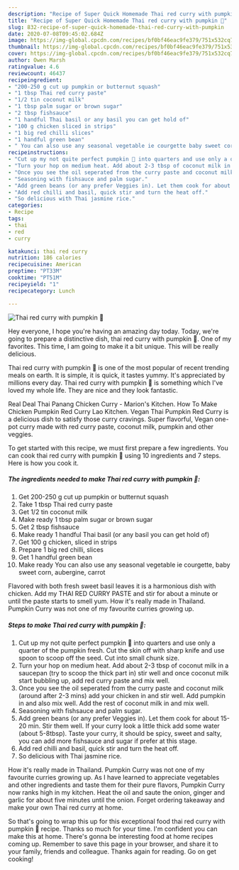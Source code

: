 ```yaml
---
description: "Recipe of Super Quick Homemade Thai red curry with pumpkin 🎃"
title: "Recipe of Super Quick Homemade Thai red curry with pumpkin 🎃"
slug: 832-recipe-of-super-quick-homemade-thai-red-curry-with-pumpkin
date: 2020-07-08T09:45:02.684Z
image: https://img-global.cpcdn.com/recipes/bf0bf46eac9fe379/751x532cq70/thai-red-curry-with-pumpkin-🎃-recipe-main-photo.jpg
thumbnail: https://img-global.cpcdn.com/recipes/bf0bf46eac9fe379/751x532cq70/thai-red-curry-with-pumpkin-🎃-recipe-main-photo.jpg
cover: https://img-global.cpcdn.com/recipes/bf0bf46eac9fe379/751x532cq70/thai-red-curry-with-pumpkin-🎃-recipe-main-photo.jpg
author: Owen Marsh
ratingvalue: 4.6
reviewcount: 46437
recipeingredient:
- "200-250 g cut up pumpkin or butternut squash"
- "1 tbsp Thai red curry paste"
- "1/2 tin coconut milk"
- "1 tbsp palm sugar or brown sugar"
- "2 tbsp fishsauce"
- "1 handful Thai basil or any basil you can get hold of"
- "100 g chicken sliced in strips"
- "1 big red chilli slices"
- "1 handful green bean"
- " You can also use any seasonal vegetable ie courgette baby sweet corn aubergine carrot"
recipeinstructions:
- "Cut up my not quite perfect pumpkin 🎃 into quarters and use only a quarter of the pumpkin fresh. Cut the skin off with sharp knife and use spoon to scoop off the seed. Cut into small chunk size."
- "Turn your hop on medium heat. Add about 2-3 tbsp of coconut milk in a saucepan (try to scoop the thick part in) stir well and once coconut milk start bubbling up, add red curry paste and mix well."
- "Once you see the oil seperated from the curry paste and coconut milk (around after 2-3 mins) add your chicken in and stir well. Add pumpkin in and also mix well. Add the rest of coconut milk in and mix well."
- "Seasoning with fishsauce and palm sugar."
- "Add green beans (or any prefer Veggies in). Let them cook for about 15-20 min. Stir them well. If your curry look a little thick add some water (about 5-8tbsp). Taste your curry, it should be spicy, sweet and salty, you can add more fishsauce and sugar if prefer at this stage."
- "Add red chilli and basil, quick stir and turn the heat off."
- "So delicious with Thai jasmine rice."
categories:
- Recipe
tags:
- thai
- red
- curry

katakunci: thai red curry 
nutrition: 186 calories
recipecuisine: American
preptime: "PT33M"
cooktime: "PT51M"
recipeyield: "1"
recipecategory: Lunch

---
```



![Thai red curry with pumpkin 🎃](https://img-global.cpcdn.com/recipes/bf0bf46eac9fe379/751x532cq70/thai-red-curry-with-pumpkin-🎃-recipe-main-photo.jpg)

Hey everyone, I hope you're having an amazing day today. Today, we're going to prepare a distinctive dish, thai red curry with pumpkin 🎃. One of my favorites. This time, I am going to make it a bit unique. This will be really delicious.

Thai red curry with pumpkin 🎃 is one of the most popular of recent trending meals on earth. It is simple, it is quick, it tastes yummy. It's appreciated by millions every day. Thai red curry with pumpkin 🎃 is something which I've loved my whole life. They are nice and they look fantastic.

Real Deal Thai Panang Chicken Curry - Marion&#39;s Kitchen. How To Make Chicken Pumpkin Red Curry Lao Kitchen. Vegan Thai Pumpkin Red Curry is a delicious dish to satisfy those curry cravings. Super flavorful, Vegan one-pot curry made with red curry paste, coconut milk, pumpkin and other veggies.


To get started with this recipe, we must first prepare a few ingredients. You can cook thai red curry with pumpkin 🎃 using 10 ingredients and 7 steps. Here is how you cook it.

<!--inarticleads1-->

##### The ingredients needed to make Thai red curry with pumpkin 🎃:

1. Get 200-250 g cut up pumpkin or butternut squash
1. Take 1 tbsp Thai red curry paste
1. Get 1/2 tin coconut milk
1. Make ready 1 tbsp palm sugar or brown sugar
1. Get 2 tbsp fishsauce
1. Make ready 1 handful Thai basil (or any basil you can get hold of)
1. Get 100 g chicken, sliced in strips
1. Prepare 1 big red chilli, slices
1. Get 1 handful green bean
1. Make ready  You can also use any seasonal vegetable ie courgette, baby sweet corn, aubergine, carrot


Flavored with both fresh sweet basil leaves it is a harmonious dish with chicken. Add my THAI RED CURRY PASTE and stir for about a minute or until the paste starts to smell yum. How it&#39;s really made in Thailand. Pumpkin Curry was not one of my favourite curries growing up. 

<!--inarticleads2-->

##### Steps to make Thai red curry with pumpkin 🎃:

1. Cut up my not quite perfect pumpkin 🎃 into quarters and use only a quarter of the pumpkin fresh. Cut the skin off with sharp knife and use spoon to scoop off the seed. Cut into small chunk size.
1. Turn your hop on medium heat. Add about 2-3 tbsp of coconut milk in a saucepan (try to scoop the thick part in) stir well and once coconut milk start bubbling up, add red curry paste and mix well.
1. Once you see the oil seperated from the curry paste and coconut milk (around after 2-3 mins) add your chicken in and stir well. Add pumpkin in and also mix well. Add the rest of coconut milk in and mix well.
1. Seasoning with fishsauce and palm sugar.
1. Add green beans (or any prefer Veggies in). Let them cook for about 15-20 min. Stir them well. If your curry look a little thick add some water (about 5-8tbsp). Taste your curry, it should be spicy, sweet and salty, you can add more fishsauce and sugar if prefer at this stage.
1. Add red chilli and basil, quick stir and turn the heat off.
1. So delicious with Thai jasmine rice.


How it&#39;s really made in Thailand. Pumpkin Curry was not one of my favourite curries growing up. As I have learned to appreciate vegetables and other ingredients and taste them for their pure flavors, Pumpkin Curry now ranks high in my kitchen. Heat the oil and saute the onion, ginger and garlic for about five minutes until the onion. Forget ordering takeaway and make your own Thai red curry at home. 

So that's going to wrap this up for this exceptional food thai red curry with pumpkin 🎃 recipe. Thanks so much for your time. I'm confident you can make this at home. There's gonna be interesting food at home recipes coming up. Remember to save this page in your browser, and share it to your family, friends and colleague. Thanks again for reading. Go on get cooking!
